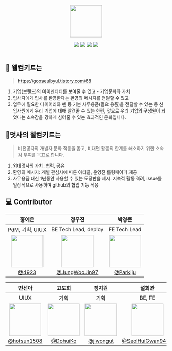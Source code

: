 <div align="center">

<a href="https://github.com/hufslion10th"> <img src="https://user-images.githubusercontent.com/60145951/158914541-46bae0c2-28f7-46d7-80f4-6a7cb3e15579.png" height=100/> </a>

<img src="https://img.shields.io/badge/html5-E34F26?style=for-the-badge&logo=html5&logoColor=white">
<img src="https://img.shields.io/badge/CSS3-1572B6?style=for-the-badge&logo=CSS3&logoColor=white">
<img src="https://img.shields.io/badge/JavaScript-F7DF1E?style=for-the-badge&logo=JavaScript&logoColor=white">
<img src="https://img.shields.io/badge/Django-092E20?style=for-the-badge&logo=Django&logoColor=white">
</div>

<br>

## :gift: 웰컴키트는

> https://gooseulbyul.tistory.com/68
1. 기업(브랜드)의 아이덴티티를 보여줄 수 있고 - 기업문화와 가치
2. 입사자에게 입사를 환영한다는 환영의 메시지를 전달할 수 있고
3. 업무에 필요한 다이어리와 펜 등 기본 사무용품(필요 용품)을 전달할 수 있는 등 신입사원에게 우리 기업에 대해 알려줄 수 있는 한편, 앞으로 우리 기업의 구성원이 되었다는 소속감을 강하게 심어줄 수 있는 효과적인 문화입니다.


## :tiger:멋사의 웰컴키트는

> 비전공자의 개발자 문화 적응을 돕고, 비대면 활동의 한계를 해소하기 위한 소속감 부여를 목표로 합니다.

1. 외대멋사의 가치: 협력, 공유
2. 환영의 메시지: 개별 관심사에 따른 아티클, 운영진 롤링페이퍼 제공
3. 사무용품 대신 1년동안 사용할 수 있는 도장판을 제시: 지속적 활동 격려, issue를 일상적으로 사용하며 github의 협업 기능 적응


## :computer: Contributor

| 홍예은|정우진|박경준|
|:---:|:---:|:---:|
| PdM, 기획, UIUX | BE Tech Lead, deploy | FE Tech Lead |
|<img src="https://avatars.githubusercontent.com/u/60145951?v=4" height=100/>|<img src="https://avatars.githubusercontent.com/u/81296203?v=4" height=100/>|<img src="https://avatars.githubusercontent.com/u/75518683?v=4" height=100/>|
|[@4923](https://github.com/4923)|[@JungWooJin97](https://github.com/JungWooJin97)|[@Parkjju](https://github.com/Parkjju)

|민선아|고도희|정지원|설희관|
|:---:|:---:|:---:|:---:|
| UIUX | 기획 | 기획 | BE, FE |
|<img src="https://avatars.githubusercontent.com/u/60880176?v=4" height=100/>|<img src="https://avatars.githubusercontent.com/u/81297662?v=4" height=100/>|<img src="https://avatars.githubusercontent.com/u/79279500?v=4" height=100/>|<img src="https://avatars.githubusercontent.com/u/67581495?v=4" height=100/>|
|[@hotsun1508](https://github.com/hotsun1508)|[@DohuiKo](https://github.com/DohuiKo)|[@jiwongut](https://github.com/jiwongut)|[@SeolHuiGwan9478](https://github.com/SeolHuiGwan9478)|

